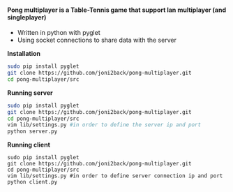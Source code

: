 #### Pong multiplayer is a Table-Tennis game that support lan multiplayer (and singleplayer)

* Written in python with pyglet
* Using socket connections to share data with the server
 


**Installation**
```sh
sudo pip install pyglet
git clone https://github.com/joni2back/pong-multiplayer.git
cd pong-multiplayer/src
```

**Running server**
```bash
sudo pip install pyglet
git clone https://github.com/joni2back/pong-multiplayer.git
cd pong-multiplayer/src
vim lib/settings.py #in order to define the server ip and port
python server.py
```

**Running client**
```
sudo pip install pyglet
git clone https://github.com/joni2back/pong-multiplayer.git
cd pong-multiplayer/src
vim lib/settings.py #in order to define server connection ip and port
python client.py
```
